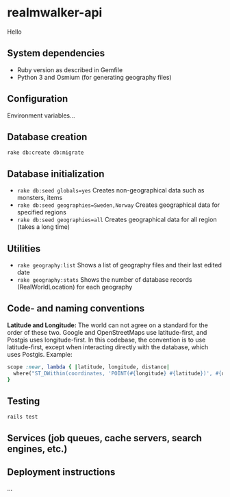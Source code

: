 # realmwalker-api

Hello

## System dependencies
* Ruby version as described in Gemfile
* Python 3 and Osmium (for generating geography files)

## Configuration
Environment variables...

## Database creation
`rake db:create db:migrate`

## Database initialization
* `rake db:seed globals=yes` Creates non-geographical data such as monsters, items
* `rake db:seed geographies=Sweden,Norway` Creates geographical data for specified regions
* `rake db:seed geographies=all` Creates geographical data for all region (takes a long time)

## Utilities
* `rake geography:list` Shows a list of geography files and their last edited date
* `rake geography:stats` Shows the number of database records (RealWorldLocation) for each geography

## Code- and naming conventions
**Latitude and Longitude:**
The world can not agree on a standard for the order of these two. Google and OpenStreetMaps use latitude-first, and Postgis uses longitude-first.
In this codebase, the convention is to use latitude-first, except when interacting directly with the database, which uses Postgis. Example:
```ruby
scope :near, lambda { |latitude, longitude, distance|
  where("ST_DWithin(coordinates, 'POINT(#{longitude} #{latitude})', #{distance})")
}
```

## Testing
`rails test`

## Services (job queues, cache servers, search engines, etc.)

## Deployment instructions
...
